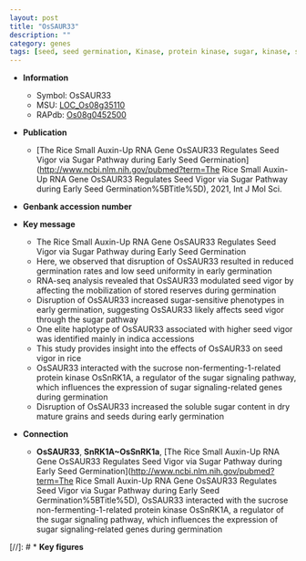 ```yaml
---
layout: post
title: "OsSAUR33"
description: ""
category: genes
tags: [seed, seed germination, Kinase, protein kinase, sugar, kinase, sucrose]
---
```


* **Information**  
    + Symbol: OsSAUR33  
    + MSU: [LOC_Os08g35110](http://rice.plantbiology.msu.edu/cgi-bin/ORF_infopage.cgi?orf=LOC_Os08g35110)  
    + RAPdb: [Os08g0452500](http://rapdb.dna.affrc.go.jp/viewer/gbrowse_details/irgsp1?name=Os08g0452500)  

* **Publication**  
    + [The Rice Small Auxin-Up RNA Gene OsSAUR33 Regulates Seed Vigor via Sugar Pathway during Early Seed Germination](http://www.ncbi.nlm.nih.gov/pubmed?term=The Rice Small Auxin-Up RNA Gene OsSAUR33 Regulates Seed Vigor via Sugar Pathway during Early Seed Germination%5BTitle%5D), 2021, Int J Mol Sci.

* **Genbank accession number**  

* **Key message**  
    + The Rice Small Auxin-Up RNA Gene OsSAUR33 Regulates Seed Vigor via Sugar Pathway during Early Seed Germination
    + Here, we observed that disruption of OsSAUR33 resulted in reduced germination rates and low seed uniformity in early germination
    + RNA-seq analysis revealed that OsSAUR33 modulated seed vigor by affecting the mobilization of stored reserves during germination
    + Disruption of OsSAUR33 increased sugar-sensitive phenotypes in early germination, suggesting OsSAUR33 likely affects seed vigor through the sugar pathway
    + One elite haplotype of OsSAUR33 associated with higher seed vigor was identified mainly in indica accessions
    + This study provides insight into the effects of OsSAUR33 on seed vigor in rice
    + OsSAUR33 interacted with the sucrose non-fermenting-1-related protein kinase OsSnRK1A, a regulator of the sugar signaling pathway, which influences the expression of sugar signaling-related genes during germination
    + Disruption of OsSAUR33 increased the soluble sugar content in dry mature grains and seeds during early germination

* **Connection**  
    + __OsSAUR33__, __SnRK1A~OsSnRK1a__, [The Rice Small Auxin-Up RNA Gene OsSAUR33 Regulates Seed Vigor via Sugar Pathway during Early Seed Germination](http://www.ncbi.nlm.nih.gov/pubmed?term=The Rice Small Auxin-Up RNA Gene OsSAUR33 Regulates Seed Vigor via Sugar Pathway during Early Seed Germination%5BTitle%5D),  OsSAUR33 interacted with the sucrose non-fermenting-1-related protein kinase OsSnRK1A, a regulator of the sugar signaling pathway, which influences the expression of sugar signaling-related genes during germination

[//]: # * **Key figures**  


